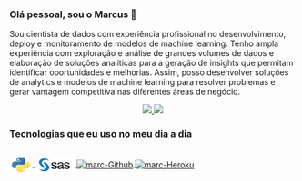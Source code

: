 ### Olá pessoal, sou o Marcus 👋
Sou cientista de dados com experiência profissional no desenvolvimento, deploy e monitoramento de modelos de machine learning. Tenho ampla experiência com exploração e análise de grandes volumes de dados e elaboração de soluções analíticas para a geração de insights que permitam identificar oportunidades e melhorias. Assim, posso desenvolver soluções de analytics e modelos de machine learning para resolver problemas e gerar vantagem competitiva nas diferentes áreas de negócio.

<div align="center">
  <a href="https://github.com/mvpalheta">
  <img height="180em" src="https://github-readme-stats.vercel.app/api?username=mvpalheta&show_icons=true&theme=dracula&include_all_commits=true&count_private=true"/>
  <img height="180em" src="https://github-readme-stats.vercel.app/api/top-langs/?username=mvpalheta&layout=compact&langs_count=7&theme=dracula">
</div>

### Tecnologias que eu uso no meu dia a dia  
##
<img align="center" alt="marc-Python" height="30" width="40" src="https://raw.githubusercontent.com/devicons/devicon/master/icons/python/python-original.svg">
<img align="center" alt="marc-SAS" height="30" width="70" src="https://github.com/mvpalheta/mvpalheta/blob/main/sas_logo_icon.png">  
<img align="center" alt="marc-Github" height="30" width="40" src="https://cdn.jsdelivr.net/gh/devicons/devicon/icons/github/github-original.svg">
<img align="center" alt="marc-Heroku" height="30" width="60" src="https://cdn.jsdelivr.net/gh/devicons/devicon/icons/heroku/heroku-plain-wordmark.svg">
          
          
